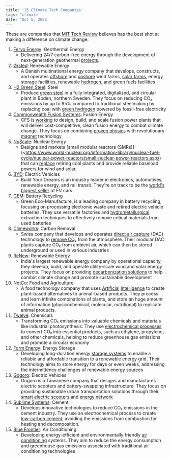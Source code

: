 ```yaml
---
title: '15 Climate Tech Companies'
tags: 'climate'
date: 'Oct 5, 2023'
---
```


These are companies that [MIT Tech Review](https://www.technologyreview.com/2023/10/04/1080528/2023-climate-tech-companies-electric-vehicles-batteries-carbon-removal-energy-storage/) believes has the best shot at making a difference on climate change.

1. [Fervo Energy](https://fervoenergy.com/): Geothermal Energy
   - Delivering 24/7 carbon-free energy through the development of next-generation geothermal [projects](https://fervoenergy.com/technology/).
2. [Ørsted](https://us.orsted.com/): Renewable Energy
   - A Danish multinational energy company that develops, constructs, and operates [offshore](https://us.orsted.com/renewable-energy-solutions/offshore-wind) and [onshore](https://us.orsted.com/renewable-energy-solutions/onshore-wind) wind farms, [solar farms](https://us.orsted.com/renewable-energy-solutions/solar-and-battery-storage), energy storage facilities, renewable [hydrogen](https://us.orsted.com/renewable-energy-solutions/power-to-x), and green fuels facilities
3. [H2 Green Steel](https://www.h2greensteel.com/): Steel
   - Produce [green steel](https://www.h2greensteel.com/green-steel) in a fully integrated, digitalized, and circular plant in Boden, northern Sweden. They focus on reducing CO₂ emissions by up to 95% compared to traditional steelmaking by replacing coal with [green hydrogen](https://www.h2greensteel.com/green-hydrogen) powered by fossil-free electricity
4. [Commonwealth Fusion Systems](https://cfs.energy/): Fusion Energy
   - CFS is [working](https://cfs.energy/company/story) to design, build, and scale fusion power plants that will deliver cost-competitive, clean fusion energy to combat climate change. They focus on combining [proven physics](https://cfs.energy/technology/sparc) with revolutionary [magnet](https://cfs.energy/technology/hts-magnets) technology.
5. [NuScale](https://www.nuscalepower.com/en): Nuclear Energy
   - Designs and markets [small modular reactors (SMRs)](<https://www.world-nuclear.org/information-library/nuclear-fuel-cycle/nuclear-power-reactors/small-nuclear-power-reactors.aspx) that can [replace](https://www.nuscalepower.com/en/products/voygr-smr-plants) retiring coal plants and provide reliable baseload powers for wind and solar.
6. [BYD](https://www.byd.com/us): Electric Vehicles
   - Build Your Dreams is an industry leader in electronics, automotives, renewable energy, and rail transit. They're on track to be the [world's biggest seller](https://finance.yahoo.com/news/warren-buffett-backed-byd-just-110357033.html) of EV cars.
7. [GEM](https://www.gem.com.cn/en/UsedBatteryRecycling/index.html): Battery Recycling
   - Green Eco-Manufacture, is a leading company in battery recycling, focusing on processing electronic waste and retired electric vehicle batteries. They use versatile factories and [hydrometallurgical](https://en.wikipedia.org/wiki/Hydrometallurgy) extraction techniques to effectively remove critical materials from used batteries
8. [Climeworks](https://climeworks.com/): Carbon Removal
   - Swiss company that develops and operates [direct air capture](https://climeworks.com/direct-air-capture) (DAC) technology to [remove CO₂](https://climeworks.com/carbon-removal-as-a-solution-to-fight-global-warming) from the atmosphere. Their modular DAC plants capture CO₂ from ambient air, which can then be stored underground or used in various industries
9. [ReNew](https://www.renew.com/): Renewable Energy
   - India's largest renewable energy company by operational capacity, they develop, build, and operate utility-scale wind and solar energy projects. They focus on providing [decarbonization solutions](https://www.renew.com/your-decarbonization-partner) to help combat climate change and promote sustainable development
10. [NotCo](https://www.notco.com/): Food and Agriculture
    - A food technology company that uses [Artificial](https://www.notco.com/us/about/giuseppe-geek) [Intelligence](https://notco.ai/) to create plant-based alternatives to animal-based products. They process and learn infinite combinations of plants, and store an huge amount of information (physicochemical, molecular, nutritional) to replicate animal products.
11. [Twelve](https://www.twelve.co/): Chemicals
    - Transforming CO₂ emissions into valuable chemicals and materials like industrial photosynthesis. They use [electrochemical processes](https://www.twelve.co/technology) to convert CO₂ into essential products, such as ethylene, propylene, and other chemicals, helping to reduce greenhouse gas emissions and promote a circular economy
12. [Form Energy](https://formenergy.com/): Energy Storage
    - Developing long-duration energy [storage systems](https://formenergy.com/technology/) to enable a reliable and affordable transition to a renewable energy grid. Their technology aims to store energy for days or even weeks, addressing the intermittency challenges of renewable energy sources
13. [Gogoro](https://www.gogoro.com/): Electric Vehicles
    - Gogoro is a Taiwanese company that designs and manufactures electric scooters and battery-swapping infrastructure. They focus on providing sustainable urban transportation solutions through their [smart electric scooters](https://www.gogoro.com/smartscooter/) and [energy network](https://www.gogoro.com/gogoro-network/)
14. [Sublime Systems](https://sublime-systems.com/): Cement
    - Develops innovative technologies to reduce CO₂ emissions in the cement industry. They use an electrochemical process to create [low-carbon cement](https://sublime-systems.com/technology/), avoiding the emissions from combustion for heating and decomposition.
15. [Blue Frontier](https://bluefrontierac.com/): Air Conditioning
    - Developing energy-efficient and environmentally friendly [air conditioning](https://bluefrontierac.com/wp-content/uploads/2021/04/BlueFrontier-CA-TED-Summary-Report.pdf) systems. They aim to reduce the energy consumption and greenhouse gas emissions associated with traditional air conditioning technologies
